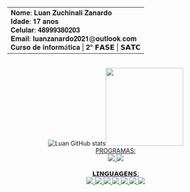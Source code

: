 <div align="center">
  <table align="center">
    <tr>
      <td>
        𝐍𝐨𝐦𝐞: 𝐋𝐮𝐚𝐧 𝐙𝐮𝐜𝐡𝐢𝐧𝐚𝐥𝐢 𝐙𝐚𝐧𝐚𝐫𝐝𝐨
        <br>𝐈𝐝𝐚𝐝𝐞: 𝟏𝟕 𝐚𝐧𝐨𝐬
        <br>𝐂𝐞𝐥𝐮𝐥𝐚𝐫: 𝟒𝟖𝟗𝟗𝟗𝟑𝟖𝟎𝟐𝟎𝟑
        <br>𝐄𝐦𝐚𝐢𝐥: 𝐥𝐮𝐚𝐧𝐳𝐚𝐧𝐚𝐫𝐝𝐨𝟐𝟎𝟐𝟏@𝐨𝐮𝐭𝐥𝐨𝐨𝐤.𝐜𝐨𝐦
        <br>𝐂𝐮𝐫𝐬𝐨 𝐝𝐞 𝐢𝐧𝐟𝐨𝐫𝐦á𝐭𝐢𝐜𝐚 | 𝟐° 𝗙𝗔𝗦𝗘 | 𝗦𝗔𝗧𝗖
      </td>
    </tr>
  </table>

  <br>![Luan GitHub stats](https://github-readme-stats.vercel.app/api?username=Luan-zanardo&theme=midnight-purple&show_icons=true)<a href="https://github.com/Luan-zanardo"><img  height="180em" src="https://github-readme-stats.vercel.app/api/top-langs/?username=Luan-zanardo&layout=compact&theme=midnight-purple&show_icons=true" /><br>
  PROGRAMAS:
          <br>![](https://img.shields.io/badge/Unity-100000?style=for-the-badge&logo=unity&logoColor=white)
          ![](https://img.shields.io/badge/blender-%23F5792A.svg?style=for-the-badge&logo=blender&logoColor=white)<br>      
  𝗟𝗜𝗡𝗚𝗨𝗔𝗚𝗘𝗡𝗦:
          <br>![](https://img.shields.io/badge/C%23-239120?style=for-the-badge&logo=c-sharp&logoColor=white)
          ![](https://img.shields.io/badge/C-00599C?style=for-the-badge&logo=c&logoColor=white)
          ![](https://img.shields.io/badge/C%2B%2B-00599C?style=for-the-badge&logo=c%2B%2B&logoColor=white)
          ![](https://img.shields.io/badge/Python-FFD43B?style=for-the-badge&logo=python&logoColor=blue)
          ![](https://img.shields.io/badge/HTML5-E34F26?style=for-the-badge&logo=html5&logoColor=white)
          ![](https://img.shields.io/badge/MYSQL-F80000?style=for-the-badge&logo=oracle&logoColor=black)
          ![](https://img.shields.io/badge/JavaScript-F7DF1E?style=for-the-badge&logo=javascript&logoColor=black)
</div>
